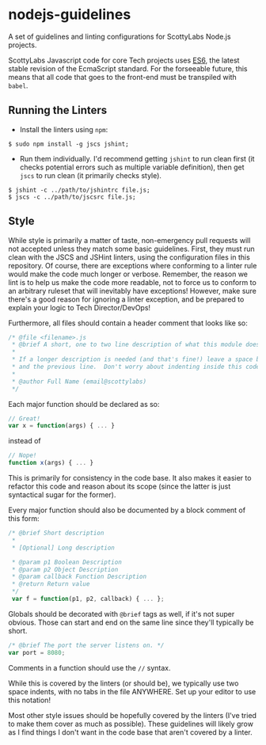 # nodejs-guidelines
A set of guidelines and linting configurations for ScottyLabs Node.js projects.

ScottyLabs Javascript code for core Tech projects uses [ES6][es6], the latest
stable revision of the EcmaScript standard.  For the forseeable future, this
means that all code that goes to the front-end must be transpiled with `babel`.

## Running the Linters
- Install the linters using `npm`:
```console
$ sudo npm install -g jscs jshint;
```

- Run them individually.  I'd recommend getting `jshint` to run clean first (it
  checks potential errors such as multiple variable definition), then get `jscs`
  to run clean (it primarily checks style).

```console
$ jshint -c ../path/to/jshintrc file.js;
$ jscs -c ../path/to/jscsrc file.js;
```

## Style

While style is primarily a matter of taste, non-emergency pull requests will not
accepted unless they match some basic guidelines.  First, they must run clean
with the JSCS and JSHint linters, using the configuration files in this
repository.  Of course, there are exceptions where conforming to a linter rule
would make the code much longer or verbose.  Remember, the reason we lint is to
help us make the code more readable, not to force us to conform to an arbitrary
ruleset that will inevitably have exceptions!  However, make sure there's a good
reason for ignoring a linter exception, and be prepared to explain your logic to
Tech Director/DevOps!

Furthermore, all files should contain a header comment that looks like so:
```js
/* @file <filename>.js
 * @brief A short, one to two line description of what this module does.
 * 
 * If a longer description is needed (and that's fine!) leave a space between us
 * and the previous line.  Don't worry about indenting inside this code block.
 *
 * @author Full Name (email@scottylabs)
 */
```

Each major function should be declared as so:
```js
// Great!
var x = function(args) { ... }
```
instead of 
```js
// Nope!
function x(args) { ... }
```
This is primarily for consistency in the code base.  It also makes it easier to
refactor this code and reason about its scope (since the latter is just
syntactical sugar for the former).

Every major function should also be documented by a block comment of this form:
```js
/* @brief Short description
 * 
 * [Optional] Long description

 * @param p1 Boolean Description
 * @param p2 Object Description
 * @param callback Function Description
 * @return Return value
 */
 var f = function(p1, p2, callback) { ... };
```

Globals should be decorated with `@brief` tags as well, if it's not super
obvious.  Those can start and end on the same line since they'll typically be
short.
```js
/* @brief The port the server listens on. */
var port = 8080;
```

Comments in a function should use the `//` syntax.

While this is covered by the linters (or should be), we typically use two space
indents, with no tabs in the file ANYWHERE.  Set up your editor to use this
notation!

Most other style issues should be hopefully covered by the linters (I've tried
to make them cover as much as possible).  These guidelines will likely grow as I
find things I don't want in the code base that aren't covered by a linter.

[es6]: https://github.com/lukehoban/es6features "ES6 Features."
